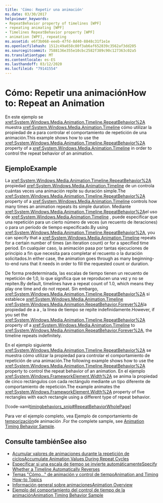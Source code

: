 ```yaml
---
title: 'Cómo: Repetir una animación'
ms.date: 03/30/2017
helpviewer_keywords:
- RepeatBehavior property of timelines [WPF]
- repeating animating [WPF]
- Timelines RepeatBehavior property [WPF]
- animation [WPF], repeating
ms.assetid: e6f3b068-eeeb-47fd-8d40-8848c31f1e1e
ms.openlocfilehash: 1512c49a658c80f3ab6af652839c3562af3dd205
ms.sourcegitcommit: 7588136e355e10cbc2582f389c90c127363c02a5
ms.translationtype: MT
ms.contentlocale: es-ES
ms.lasthandoff: 03/12/2020
ms.locfileid: "79141554"
---
```

# <a name="how-to-repeat-an-animation"></a><span data-ttu-id="18d7f-102">Cómo: Repetir una animación</span><span class="sxs-lookup"><span data-stu-id="18d7f-102">How to: Repeat an Animation</span></span>
<span data-ttu-id="18d7f-103">En este ejemplo se <xref:System.Windows.Media.Animation.Timeline.RepeatBehavior%2A> muestra <xref:System.Windows.Media.Animation.Timeline> cómo utilizar la propiedad de a para controlar el comportamiento de repetición de una animación.</span><span class="sxs-lookup"><span data-stu-id="18d7f-103">This example shows how to use the <xref:System.Windows.Media.Animation.Timeline.RepeatBehavior%2A> property of a <xref:System.Windows.Media.Animation.Timeline> in order to control the repeat behavior of an animation.</span></span>  
  
## <a name="example"></a><span data-ttu-id="18d7f-104">Ejemplo</span><span class="sxs-lookup"><span data-stu-id="18d7f-104">Example</span></span>  
 <span data-ttu-id="18d7f-105">La <xref:System.Windows.Media.Animation.Timeline.RepeatBehavior%2A> propiedad <xref:System.Windows.Media.Animation.Timeline> de un controla cuántas veces una animación repite su duración simple.</span><span class="sxs-lookup"><span data-stu-id="18d7f-105">The <xref:System.Windows.Media.Animation.Timeline.RepeatBehavior%2A> property of a <xref:System.Windows.Media.Animation.Timeline> controls how many times an animation repeats its simple duration.</span></span> <span data-ttu-id="18d7f-106">Mediante <xref:System.Windows.Media.Animation.Timeline.RepeatBehavior%2A>el uso de <xref:System.Windows.Media.Animation.Timeline> , puede especificar que una repetición para un cierto número de veces (un recuento de iteraciones) o para un período de tiempo especificado.</span><span class="sxs-lookup"><span data-stu-id="18d7f-106">By using <xref:System.Windows.Media.Animation.Timeline.RepeatBehavior%2A>, you can specify that a <xref:System.Windows.Media.Animation.Timeline> repeats for a certain number of times (an iteration count) or for a specified time period.</span></span> <span data-ttu-id="18d7f-107">En cualquier caso, la animación pasa por tantas ejecuciones de principio a fin que necesita para completar el recuento o la duración solicitados.</span><span class="sxs-lookup"><span data-stu-id="18d7f-107">In either case, the animation goes through as many beginning-to-end runs that it needs in order to fill the requested count or duration.</span></span>  
  
 <span data-ttu-id="18d7f-108">De forma predeterminada, las escalas de tiempo tienen un recuento de repetición de 1,0, lo que significa que se reproducen una vez y no se repiten.</span><span class="sxs-lookup"><span data-stu-id="18d7f-108">By default, timelines have a repeat count of 1.0, which means they play one time and do not repeat.</span></span> <span data-ttu-id="18d7f-109">Sin embargo, <xref:System.Windows.Media.Animation.Timeline.RepeatBehavior%2A> si establece <xref:System.Windows.Media.Animation.Timeline> <xref:System.Windows.Media.Animation.RepeatBehavior.Forever%2A>la propiedad de a a , la línea de tiempo se repite indefinidamente.</span><span class="sxs-lookup"><span data-stu-id="18d7f-109">However, if you set the <xref:System.Windows.Media.Animation.Timeline.RepeatBehavior%2A> property of a <xref:System.Windows.Media.Animation.Timeline> to <xref:System.Windows.Media.Animation.RepeatBehavior.Forever%2A>, the timeline repeats indefinitely.</span></span>  
  
 <span data-ttu-id="18d7f-110">En el ejemplo siguiente <xref:System.Windows.Media.Animation.Timeline.RepeatBehavior%2A> se muestra cómo utilizar la propiedad para controlar el comportamiento de repetición de una animación.</span><span class="sxs-lookup"><span data-stu-id="18d7f-110">The following example shows how to use the <xref:System.Windows.Media.Animation.Timeline.RepeatBehavior%2A> property to control the repeat behavior of an animation.</span></span> <span data-ttu-id="18d7f-111">En el ejemplo <xref:System.Windows.FrameworkElement.Width%2A> se anima la propiedad de cinco rectángulos con cada rectángulo mediante un tipo diferente de comportamiento de repetición.</span><span class="sxs-lookup"><span data-stu-id="18d7f-111">The example animates the <xref:System.Windows.FrameworkElement.Width%2A> property of five rectangles with each rectangle using a different type of repeat behavior.</span></span>  
  
 [!code-xaml[timingbehaviors_snip#RepeatBehaviorWholePage](~/samples/snippets/csharp/VS_Snippets_Wpf/timingbehaviors_snip/CSharp/RepeatBehaviorExample.xaml#repeatbehaviorwholepage)]  
  
 <span data-ttu-id="18d7f-112">Para ver el ejemplo completo, vea Ejemplo de comportamiento de [temporización](https://github.com/Microsoft/WPF-Samples/tree/master/Animation/AnimationTiming)de animación .</span><span class="sxs-lookup"><span data-stu-id="18d7f-112">For the complete sample, see [Animation Timing Behavior Sample](https://github.com/Microsoft/WPF-Samples/tree/master/Animation/AnimationTiming).</span></span>  
  
## <a name="see-also"></a><span data-ttu-id="18d7f-113">Consulte también</span><span class="sxs-lookup"><span data-stu-id="18d7f-113">See also</span></span>

- [<span data-ttu-id="18d7f-114">Acumular valores de animaciones durante la repetición de ciclos</span><span class="sxs-lookup"><span data-stu-id="18d7f-114">Accumulate Animation Values During Repeat Cycles</span></span>](how-to-accumulate-animation-values-during-repeat-cycles.md)
- [<span data-ttu-id="18d7f-115">Especificar si una escala de tiempo se invierte automáticamente</span><span class="sxs-lookup"><span data-stu-id="18d7f-115">Specify Whether a Timeline Automatically Reverses</span></span>](how-to-specify-whether-a-timeline-automatically-reverses.md)
- [<span data-ttu-id="18d7f-116">Temas "Cómo..." de animación y control de tiempo</span><span class="sxs-lookup"><span data-stu-id="18d7f-116">Animation and Timing How-to Topics</span></span>](animation-and-timing-how-to-topics.md)
- [<span data-ttu-id="18d7f-117">Información general sobre animaciones</span><span class="sxs-lookup"><span data-stu-id="18d7f-117">Animation Overview</span></span>](animation-overview.md)
- [<span data-ttu-id="18d7f-118">Ejemplo del comportamiento del control de tiempo de la animación</span><span class="sxs-lookup"><span data-stu-id="18d7f-118">Animation Timing Behavior Sample</span></span>](https://github.com/Microsoft/WPF-Samples/tree/master/Animation/AnimationTiming)

